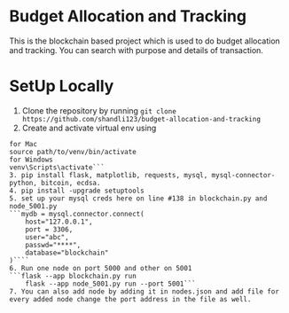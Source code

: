 # Budget Allocation and Tracking
This is the blockchain based project which is used to do budget allocation and tracking.
You can search with purpose and details of transaction.

# SetUp Locally
1. Clone the repository by running ```git clone https://github.com/shandli123/budget-allocation-and-tracking```
2. Create and activate virtual env using 
  ```python3 -m venv path/to/venv
  for Mac
  source path/to/venv/bin/activate
  for Windows
  venv\Scripts\activate```
3. pip install flask, matplotlib, requests, mysql, mysql-connector-python, bitcoin, ecdsa.
4. pip install -upgrade setuptools
5. set up your mysql creds here on line #138 in blockchain.py and node_5001.py
  ```mydb = mysql.connector.connect(
      host="127.0.0.1",
      port = 3306,
      user="abc",
      passwd="****",
      database="blockchain"
  )````
6. Run one node on port 5000 and other on 5001
  ```flask --app blockchain.py run 
      flask --app node_5001.py run --port 5001```
7. You can also add node by adding it in nodes.json and add file for every added node change the port address in the file as well.

